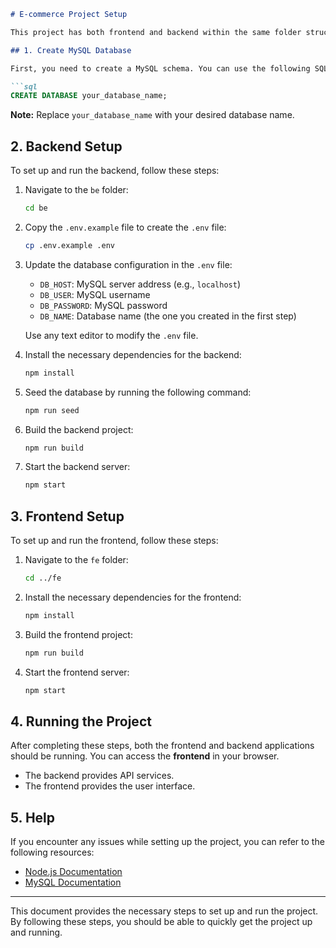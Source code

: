 ```markdown
# E-commerce Project Setup

This project has both frontend and backend within the same folder structure. Follow the steps below to set up and run the project.

## 1. Create MySQL Database

First, you need to create a MySQL schema. You can use the following SQL command to create your database:

```sql
CREATE DATABASE your_database_name;
```

**Note:** Replace `your_database_name` with your desired database name.

## 2. Backend Setup

To set up and run the backend, follow these steps:

1. Navigate to the `be` folder:

   ```bash
   cd be
   ```

2. Copy the `.env.example` file to create the `.env` file:

   ```bash
   cp .env.example .env
   ```

3. Update the database configuration in the `.env` file:

   - `DB_HOST`: MySQL server address (e.g., `localhost`)
   - `DB_USER`: MySQL username
   - `DB_PASSWORD`: MySQL password
   - `DB_NAME`: Database name (the one you created in the first step)

   Use any text editor to modify the `.env` file.

4. Install the necessary dependencies for the backend:

   ```bash
   npm install
   ```

5. Seed the database by running the following command:

   ```bash
   npm run seed
   ```

6. Build the backend project:

   ```bash
   npm run build
   ```

7. Start the backend server:

   ```bash
   npm start
   ```

## 3. Frontend Setup

To set up and run the frontend, follow these steps:

1. Navigate to the `fe` folder:

   ```bash
   cd ../fe
   ```

2. Install the necessary dependencies for the frontend:

   ```bash
   npm install
   ```

3. Build the frontend project:

   ```bash
   npm run build
   ```

4. Start the frontend server:

   ```bash
   npm start
   ```

## 4. Running the Project

After completing these steps, both the frontend and backend applications should be running. You can access the **frontend** in your browser.

- The backend provides API services.
- The frontend provides the user interface.

## 5. Help

If you encounter any issues while setting up the project, you can refer to the following resources:

- [Node.js Documentation](https://nodejs.org/en/docs/)
- [MySQL Documentation](https://dev.mysql.com/doc/)

---
This document provides the necessary steps to set up and run the project. By following these steps, you should be able to quickly get the project up and running.